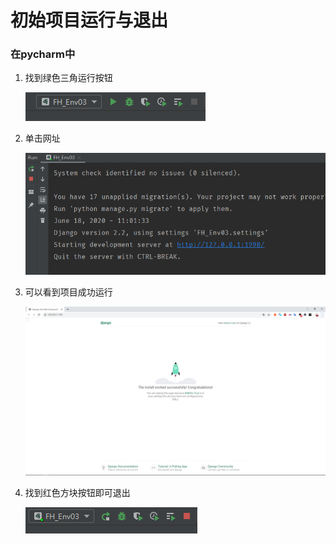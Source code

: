 # 初始项目运行与退出



### 在pycharm中

1. 找到绿色三角运行按钮

   ![](5.初始项目运行与退出.assets\10.png)

2. 单击网址

   ![](5.初始项目运行与退出.assets\11.png)

3. 可以看到项目成功运行

   ![](5.初始项目运行与退出.assets\12.png)

4. 找到红色方块按钮即可退出

   ![](5.初始项目运行与退出.assets\13.png)

